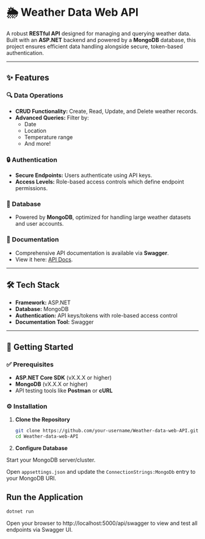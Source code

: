 # 🌦️ Weather Data Web API

A robust **RESTful API** designed for managing and querying weather data.  
Built with an **ASP.NET** backend and powered by a **MongoDB** database, this project ensures efficient data handling alongside secure, token-based authentication.

---

## ✨ Features

### 🔍 Data Operations
- **CRUD Functionality:** Create, Read, Update, and Delete weather records.
- **Advanced Queries:** Filter by:
  - Date
  - Location
  - Temperature range
  - And more!

### 🔒 Authentication
- **Secure Endpoints:** Users authenticate using API keys.
- **Access Levels:** Role-based access controls which define endpoint permissions.

### 💾 Database
- Powered by **MongoDB**, optimized for handling large weather datasets and user accounts.

### 📄 Documentation
- Comprehensive API documentation is available via **Swagger**.
- View it here: [API Docs](https://pgnw.github.io/Weather-data-web-API/).

---

## 🛠️ Tech Stack
- **Framework:** ASP.NET
- **Database:** MongoDB
- **Authentication:** API keys/tokens with role-based access control
- **Documentation Tool:** Swagger

---

## 🚀 Getting Started

### ✅ Prerequisites
- **ASP.NET Core SDK** (vX.X.X or higher)
- **MongoDB** (vX.X.X or higher)
- API testing tools like **Postman** or **cURL**

### ⚙️ Installation

1. **Clone the Repository**
   ```bash
   git clone https://github.com/your-username/Weather-data-web-API.git
   cd Weather-data-web-API
   
2. **Configure Database**

Start your MongoDB server/cluster.

Open `appsettings.json` and update the `ConnectionStrings:MongoDb` entry to your MongoDB URI.

## Run the Application

```bash
dotnet run
```
Open your browser to http://localhost:5000/api/swagger to view and test all endpoints via Swagger UI.
